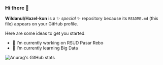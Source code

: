 ### Hi there 👋


**Wildanul/Hazel-kun** is a ✨ _special_ ✨ repository because its `README.md` (this file) appears on your GitHub profile.

Here are some ideas to get you started:

- 🔭 I’m currently working on RSUD Pasar Rebo
- 🌱 I’m currently learning Big Data



![Anurag's GitHub stats](https://github-readme-stats.vercel.app/api?username=hazel-kun&show_icons=true&theme=merko)

